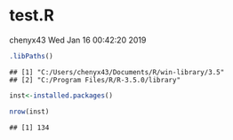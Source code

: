 test.R
================
chenyx43
Wed Jan 16 00:42:20 2019

``` r
.libPaths()
```

    ## [1] "C:/Users/chenyx43/Documents/R/win-library/3.5"
    ## [2] "C:/Program Files/R/R-3.5.0/library"

``` r
inst<-installed.packages()

nrow(inst)
```

    ## [1] 134
